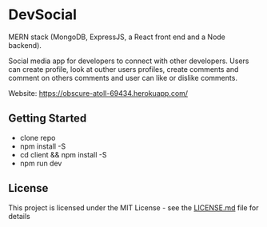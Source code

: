 
# DevSocial
MERN stack (MongoDB, ExpressJS, a React front end and a Node backend).

Social media app for developers to connect with other developers. Users can create profile, look at outher users profiles, create comments and comment on others comments and user can like or dislike comments. 


Website:  https://obscure-atoll-69434.herokuapp.com/




## Getting Started 
- clone repo
- npm install -S
- cd client && npm install -S
- npm run dev


## License

This project is licensed under the MIT License - see the [LICENSE.md](LICENSE.md) file for details


